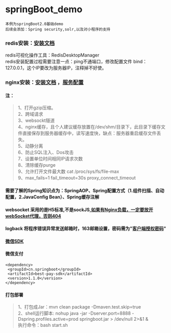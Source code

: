 # springBoot_demo
`本例为springBoot2.0基础demo`</br>
`后续会添加：Spring security,solr,以及对小程序的支持`

### redis安装：[安装文档](http://blog.csdn.net/unix21/article/details/9526295 "安装文档")
redis可视化操作工具：RedisDesktopManager<br/>
redis安装配置过程需要注意一点：ping不通端口，修改配置文件 bind：127.0.0.1，这个IP要改为服务器IP，注释掉不好使。

### nginx安装：[安装文档](https://www.jianshu.com/p/d5114a2a2052 "安装文档") ，[服务配置](https://www.cnblogs.com/riverdubu/p/6426852.html) 
#### 注：
>1、打开gzip压缩。</br>
>2、跨域请求</br>
>3、websockt隧道</br>
>4、nginx缓存，且个人建议缓存放置在/dev/shm/目录下，此目录下缓存文件直接保存到服务器缓存中，读写速度快，缺点：服务器重启缓存文件丢失。</br>
>5、动静分离</br>
>6、防止SQL注入、Dos攻击</br>
>7、设置单位时间相同IP请求次数</br>
>8、清除缓存purge</br>
>9、允许打开文件最大数 cat /proc/sys/fs/file-max</br>
>9、max_fails=1 fail_timeout=30s proxy_connect_timeout

#### 需要了解的Spring知识点为：SpringAOP、Spring配置方式（1.组件扫描、自动配置，2.JavaConfig Bean）、Spring缓存注解
#### websocket 采用的是H5标准,不是sockJS,[如果有Nginx负载，一定要放开webSocket代理，否则404](https://www.baidu.com/s?ie=utf-8&f=8&rsv_bp=0&rsv_idx=1&tn=baidu&wd=nginx%E6%89%93%E5%BC%80websocket&rsv_pq=cac71fcc000309b7&rsv_t=f8f1hYREEHDvkRnxmeLyaJ1j%2Fi6I1EA4ekn%2FpLw0jt%2BIrxRKynAKTADRwpo&rqlang=cn&rsv_enter=1&rsv_sug3=21&rsv_sug1=21&rsv_sug7=100&rsv_sug2=0&inputT=9527&rsv_sug4=10238)
#### logback 将程序错误异常发送邮箱时，163邮箱设置，密码需为"[客户端授权密码](http://mail.163.com)"
#### [微信SDK](https://github.com/Wechat-Group/weixin-java-tools/blob/master/readme.md)
#### 微信支付</br>
```<dependency> ```</br>
```  <groupId>cn.springboot</groupId> ```</br>
```  <artifactId>best-pay-sdk</artifactId> ```</br>
```  <version>1.1.0</version> ```</br>
``` </dependency> ```

#### 打包部署</br>
>1、打包成Jar：mvn clean package -Dmaven.test.skip=true</br>
>2、shell运行脚本: nohup java -jar -Dserver.port=8888 -Dspring.profiles.active=prod springboot.jar > /dev/null 2>&1 &</br>
执行命令：bash start.sh
